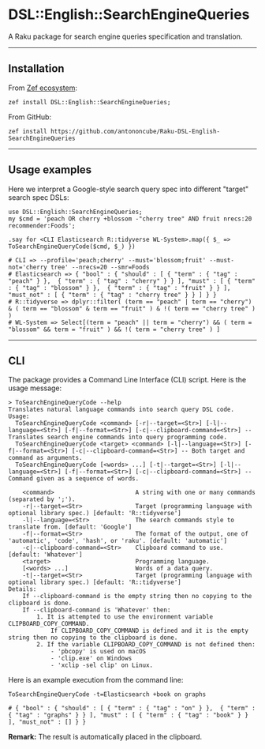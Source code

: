 # DSL::English::SearchEngineQueries

A Raku package for search engine queries specification and translation.


-------

## Installation 

From [Zef ecosystem](https://raku.land):

```
zef install DSL::English::SearchEngineQueries;
```

From GitHub:

```
zef install https://github.com/antononcube/Raku-DSL-English-SearchEngineQueries
```

-------

## Usage examples

Here we interpret a Google-style search query spec into different "target" search spec DSLs:

```perl6
use DSL::English::SearchEngineQueries;
my $cmd = 'peach OR cherry +blossom -"cherry tree" AND fruit nrecs:20 recommender:Foods';

.say for <CLI Elasticsearch R::tidyverse WL-System>.map({ $_ => ToSearchEngineQueryCode($cmd, $_) })
```
```
# CLI => --profile='peach;cherry' --must='blossom;fruit' --must-not='cherry tree' --nrecs=20 --smr=Foods
# Elasticsearch => { "bool" : { "should" : [ { "term" : { "tag" : "peach" } },  { "term" : { "tag" : "cherry" } } ], "must" : [ { "term" : { "tag" : "blossom" } },  { "term" : { "tag" : "fruit" } } ], "must_not" : [ { "term" : { "tag" : "cherry tree" } } ] } }
# R::tidyverse => dplyr::filter( (term == "peach" | term == "cherry") & ( term == "blossom" & term == "fruit" ) & !( term == "cherry tree" ) )
# WL-System => Select[(term = "peach" || term = "cherry") && ( term = "blossom" && term = "fruit" ) && !( term = "cherry tree" ) ]
```

------

## CLI 

The package provides a Command Line Interface (CLI) script. Here is the usage message:

```
> ToSearchEngineQueryCode --help                    
Translates natural language commands into search query DSL code.
Usage:
  ToSearchEngineQueryCode <command> [-r|--target=<Str>] [-l|--language=<Str>] [-f|--format=<Str>] [-c|--clipboard-command=<Str>] -- Translates search engine commands into query programming code.
  ToSearchEngineQueryCode <target> <command> [-l|--language=<Str>] [-f|--format=<Str>] [-c|--clipboard-command=<Str>] -- Both target and command as arguments.
  ToSearchEngineQueryCode [<words> ...] [-t|--target=<Str>] [-l|--language=<Str>] [-f|--format=<Str>] [-c|--clipboard-command=<Str>] -- Command given as a sequence of words.
  
    <command>                       A string with one or many commands (separated by ';').
    -r|--target=<Str>               Target (programming language with optional library spec.) [default: 'R::tidyverse']
    -l|--language=<Str>             The search commands style to translate from. [default: 'Google']
    -f|--format=<Str>               The format of the output, one of 'automatic', 'code', 'hash', or 'raku'. [default: 'automatic']
    -c|--clipboard-command=<Str>    Clipboard command to use. [default: 'Whatever']
    <target>                        Programming language.
    [<words> ...]                   Words of a data query.
    -t|--target=<Str>               Target (programming language with optional library spec.) [default: 'R::tidyverse']
Details:
    If --clipboard-command is the empty string then no copying to the clipboard is done.
    If --clipboard-command is 'Whatever' then:
        1. It is attempted to use the environment variable CLIPBOARD_COPY_COMMAND.
            If CLIPBOARD_COPY_COMMAND is defined and it is the empty string then no copying to the clipboard is done.
        2. If the variable CLIPBOARD_COPY_COMMAND is not defined then:
            - 'pbcopy' is used on macOS
            - 'clip.exe' on Windows
            - 'xclip -sel clip' on Linux.
```

Here is an example execution from the command line:

```shell
ToSearchEngineQueryCode -t=Elasticsearch +book on graphs 
```
```
# { "bool" : { "should" : [ { "term" : { "tag" : "on" } },  { "term" : { "tag" : "graphs" } } ], "must" : [ { "term" : { "tag" : "book" } } ], "must_not" : [] } }
```

**Remark:** The result is automatically placed in the clipboard. 
